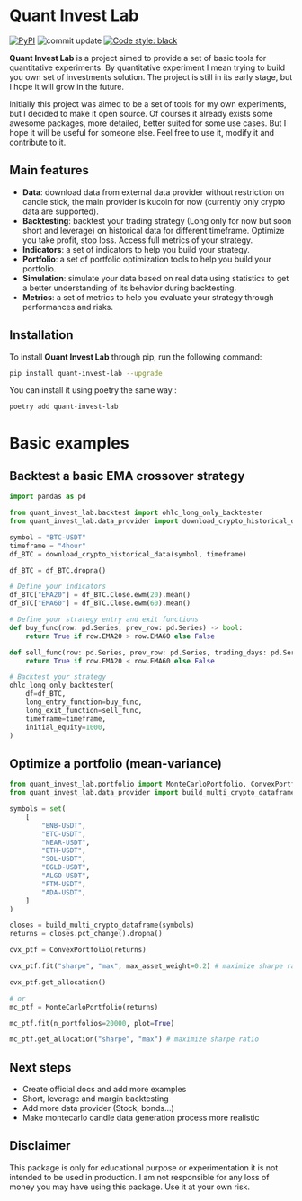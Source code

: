 # Quant Invest Lab
<p align="left">
<a href="https://pypi.org/project/quant-invest-lab/"><img alt="PyPI" src="https://img.shields.io/pypi/v/quant-invest-lab"></a>
<a><img alt="commit update" src="https://img.shields.io/github/last-commit/BaptisteZloch/Quant-Invest-Lab"></a>
<a href="https://github.com/psf/black"><img alt="Code style: black" src="https://img.shields.io/badge/code%20style-black-000000.svg"></a>
</p>

**Quant Invest Lab** is a project aimed to provide a set of basic tools for quantitative experiments. By quantitative experiment I mean trying to build you own set of investments solution. The project is still in its early stage, but I hope it will grow in the future.

Initially this project was aimed to be a set of tools for my own experiments, but I decided to make it open source. Of courses it already exists some awesome packages, more detailed, better suited for some use cases. But I hope it will be useful for someone else. Feel free to use it, modify it and contribute to it.
## Main features
- **Data**: download data from external data provider without restriction on candle stick, the main provider is kucoin for now (currently only crypto data are supported).
- **Backtesting**: backtest your trading strategy (Long only for now but soon short and leverage) on historical data for different timeframe. Optimize you take profit, stop loss. Access full metrics of your strategy.
- **Indicators**: a set of indicators to help you build your strategy.
- **Portfolio**: a set of portfolio optimization tools to help you build your portfolio.
- **Simulation**: simulate your data based on real data using statistics to get a better understanding of its behavior during backtesting.
- **Metrics**: a set of metrics to help you evaluate your strategy through performances and risks.

## Installation
To install **Quant Invest Lab** through pip, run the following command:
```bash
pip install quant-invest-lab --upgrade
```
You can install it using poetry the same way :
```bash
poetry add quant-invest-lab
```

# Basic examples
## Backtest a basic EMA crossover strategy
```python
import pandas as pd

from quant_invest_lab.backtest import ohlc_long_only_backtester
from quant_invest_lab.data_provider import download_crypto_historical_data

symbol = "BTC-USDT"
timeframe = "4hour"
df_BTC = download_crypto_historical_data(symbol, timeframe)

df_BTC = df_BTC.dropna()

# Define your indicators
df_BTC["EMA20"] = df_BTC.Close.ewm(20).mean()
df_BTC["EMA60"] = df_BTC.Close.ewm(60).mean()

# Define your strategy entry and exit functions
def buy_func(row: pd.Series, prev_row: pd.Series) -> bool:
    return True if row.EMA20 > row.EMA60 else False

def sell_func(row: pd.Series, prev_row: pd.Series, trading_days: pd.Series) -> bool:
    return True if row.EMA20 < row.EMA60 else False

# Backtest your strategy
ohlc_long_only_backtester(
    df=df_BTC,
    long_entry_function=buy_func,
    long_exit_function=sell_func,
    timeframe=timeframe,
    initial_equity=1000,
)

``` 

## Optimize a portfolio (mean-variance)
```python
from quant_invest_lab.portfolio import MonteCarloPortfolio, ConvexPortfolio, RiskParityPortfolio
from quant_invest_lab.data_provider import build_multi_crypto_dataframe

symbols = set(
    [
        "BNB-USDT",
        "BTC-USDT",
        "NEAR-USDT",
        "ETH-USDT",
        "SOL-USDT",
        "EGLD-USDT",
        "ALGO-USDT",
        "FTM-USDT",
        "ADA-USDT",
    ]
)

closes = build_multi_crypto_dataframe(symbols)
returns = closes.pct_change().dropna()

cvx_ptf = ConvexPortfolio(returns)

cvx_ptf.fit("sharpe", "max", max_asset_weight=0.2) # maximize sharpe ratio with a max weight of 20% per asset

cvx_ptf.get_allocation()

# or
mc_ptf = MonteCarloPortfolio(returns)

mc_ptf.fit(n_portfolios=20000, plot=True)

mc_ptf.get_allocation("sharpe", "max") # maximize sharpe ratio

``` 
## Next steps
- Create official docs and add more examples
- Short, leverage and margin backtesting
- Add more data provider (Stock, bonds...)
- Make montecarlo candle data generation process more realistic
## Disclaimer
This package is only for educational purpose or experimentation it is not intended to be used in production. I am not responsible for any loss of money you may have using this package. Use it at your own risk.
